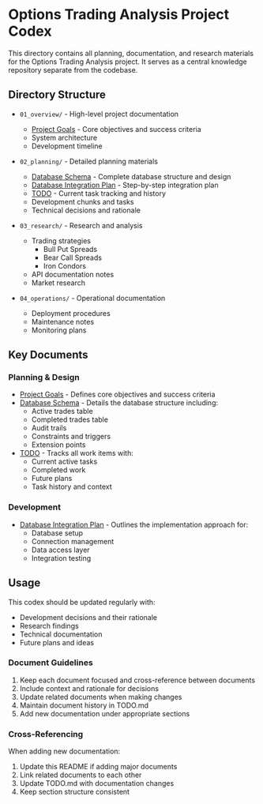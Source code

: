 # Options Trading Analysis Project Codex

This directory contains all planning, documentation, and research materials for the Options Trading Analysis project. It serves as a central knowledge repository separate from the codebase.

## Directory Structure

- `01_overview/` - High-level project documentation
  - [Project Goals](01_overview/project_goals.md) - Core objectives and success criteria
  - System architecture
  - Development timeline

- `02_planning/` - Detailed planning materials
  - [Database Schema](02_planning/database_schema.md) - Complete database structure and design
  - [Database Integration Plan](02_planning/development_chunks/step1_database_integration.md) - Step-by-step integration plan
  - [TODO](TODO.md) - Current task tracking and history
  - Development chunks and tasks
  - Technical decisions and rationale

- `03_research/` - Research and analysis
  - Trading strategies
    * Bull Put Spreads
    * Bear Call Spreads
    * Iron Condors
  - API documentation notes
  - Market research

- `04_operations/` - Operational documentation
  - Deployment procedures
  - Maintenance notes
  - Monitoring plans

## Key Documents

### Planning & Design
- [Project Goals](01_overview/project_goals.md) - Defines core objectives and success criteria
- [Database Schema](02_planning/database_schema.md) - Details the database structure including:
  * Active trades table
  * Completed trades table
  * Audit trails
  * Constraints and triggers
  * Extension points
- [TODO](TODO.md) - Tracks all work items with:
  * Current active tasks
  * Completed work
  * Future plans
  * Task history and context

### Development
- [Database Integration Plan](02_planning/development_chunks/step1_database_integration.md) - Outlines the implementation approach for:
  * Database setup
  * Connection management
  * Data access layer
  * Integration testing

## Usage

This codex should be updated regularly with:
- Development decisions and their rationale
- Research findings
- Technical documentation
- Future plans and ideas

### Document Guidelines
1. Keep each document focused and cross-reference between documents
2. Include context and rationale for decisions
3. Update related documents when making changes
4. Maintain document history in TODO.md
5. Add new documentation under appropriate sections

### Cross-Referencing
When adding new documentation:
1. Update this README if adding major documents
2. Link related documents to each other
3. Update TODO.md with documentation changes
4. Keep section structure consistent 